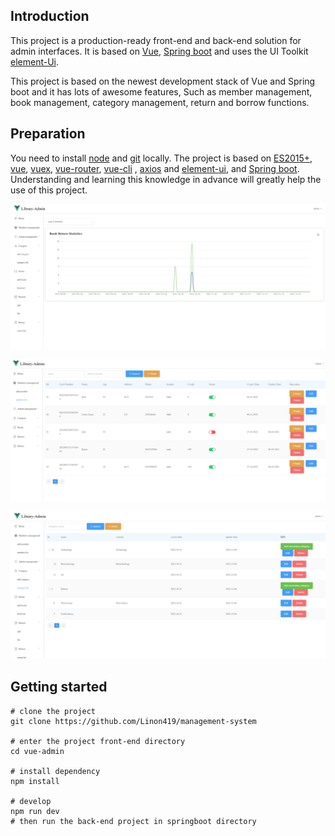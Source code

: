 ## Introduction

This project is a production-ready front-end and back-end solution for admin interfaces. It is based on [Vue](https://github.com/vuejs/vue), [Spring boot](https://spring.io/projects/spring-boot) and uses the UI Toolkit [element-Ui](https://github.com/ElemeFE/element).

This project is based on the newest development stack of Vue and Spring boot and it has lots of awesome features, Such as member management, book management, category management, return and borrow functions.



## Preparation

You need to install [node](https://nodejs.org/) and [git](https://git-scm.com/) locally. The project is based on [ES2015+](https://es6.ruanyifeng.com/), [vue](https://cn.vuejs.org/index.html), [vuex](https://vuex.vuejs.org/zh-cn/), [vue-router](https://router.vuejs.org/zh-cn/), [vue-cli](https://github.com/vuejs/vue-cli) , [axios](https://github.com/axios/axios) and [element-ui](https://github.com/ElemeFE/element), and [Spring boot](https://spring.io/projects/spring-boot). Understanding and learning this knowledge in advance will greatly help the use of this project.

![image-20221206183959153](https://raw.githubusercontent.com/Linon419/Img/master/img/202212061839408.png)



![image-20221206184254402](https://raw.githubusercontent.com/Linon419/Img/master/img/202212061842604.png)



![image-20221206184415782](https://raw.githubusercontent.com/Linon419/Img/master/img/202212061844972.png)

## Getting started

```
# clone the project
git clone https://github.com/Linon419/management-system

# enter the project front-end directory
cd vue-admin

# install dependency
npm install

# develop
npm run dev
# then run the back-end project in springboot directory
```